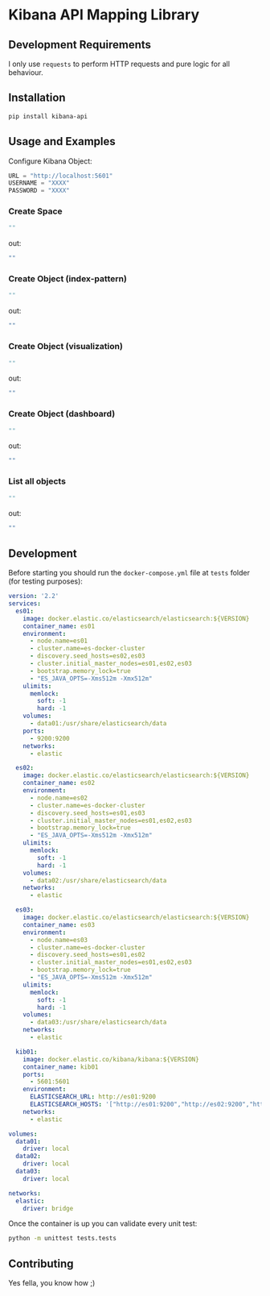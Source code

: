 # Kibana API Mapping Library

## Development Requirements
I only use `requests` to perform HTTP requests and pure logic for 
all behaviour.
## Installation

```bash
pip install kibana-api
```
## Usage and Examples

Configure Kibana Object:
```python
URL = "http://localhost:5601"
USERNAME = "XXXX"
PASSWORD = "XXXX"

```

### Create Space
```python
""
```
out:
```bash
""
```

### Create Object (index-pattern)
```python
""
```
out:
```bash
""
```

### Create Object (visualization)
```python
""
```
out:
```bash
""
```
### Create Object (dashboard)
```python
""
```
out:
```bash
""
```
### List all objects
```python
""
```
out:
```bash
""
```

## Development

Before starting you should run the `docker-compose.yml` file at `tests` folder (for 
testing purposes):

```yaml
version: '2.2'
services:
  es01:
    image: docker.elastic.co/elasticsearch/elasticsearch:${VERSION}
    container_name: es01
    environment:
      - node.name=es01
      - cluster.name=es-docker-cluster
      - discovery.seed_hosts=es02,es03
      - cluster.initial_master_nodes=es01,es02,es03
      - bootstrap.memory_lock=true
      - "ES_JAVA_OPTS=-Xms512m -Xmx512m"
    ulimits:
      memlock:
        soft: -1
        hard: -1
    volumes:
      - data01:/usr/share/elasticsearch/data
    ports:
      - 9200:9200
    networks:
      - elastic

  es02:
    image: docker.elastic.co/elasticsearch/elasticsearch:${VERSION}
    container_name: es02
    environment:
      - node.name=es02
      - cluster.name=es-docker-cluster
      - discovery.seed_hosts=es01,es03
      - cluster.initial_master_nodes=es01,es02,es03
      - bootstrap.memory_lock=true
      - "ES_JAVA_OPTS=-Xms512m -Xmx512m"
    ulimits:
      memlock:
        soft: -1
        hard: -1
    volumes:
      - data02:/usr/share/elasticsearch/data
    networks:
      - elastic

  es03:
    image: docker.elastic.co/elasticsearch/elasticsearch:${VERSION}
    container_name: es03
    environment:
      - node.name=es03
      - cluster.name=es-docker-cluster
      - discovery.seed_hosts=es01,es02
      - cluster.initial_master_nodes=es01,es02,es03
      - bootstrap.memory_lock=true
      - "ES_JAVA_OPTS=-Xms512m -Xmx512m"
    ulimits:
      memlock:
        soft: -1
        hard: -1
    volumes:
      - data03:/usr/share/elasticsearch/data
    networks:
      - elastic

  kib01:
    image: docker.elastic.co/kibana/kibana:${VERSION}
    container_name: kib01
    ports:
      - 5601:5601
    environment:
      ELASTICSEARCH_URL: http://es01:9200
      ELASTICSEARCH_HOSTS: '["http://es01:9200","http://es02:9200","http://es03:9200"]'
    networks:
      - elastic

volumes:
  data01:
    driver: local
  data02:
    driver: local
  data03:
    driver: local

networks:
  elastic:
    driver: bridge
```

Once the container is up you can validate every unit test:

```bash
python -m unittest tests.tests 
```

## Contributing
Yes fella, you know how ;)